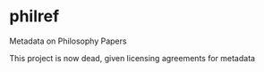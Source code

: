 # philref
Metadata on Philosophy Papers


This project is now dead, given licensing agreements for metadata
